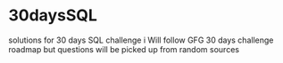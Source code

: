 # 30daysSQL
solutions for 30 days SQL challenge
i Will follow GFG 30 days challenge roadmap but questions will be picked up from random sources
